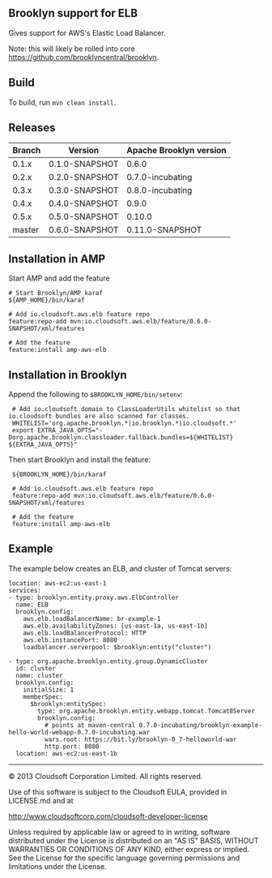 Brooklyn support for ELB
------------------------

Gives support for AWS's Elastic Load Balancer.

Note: this will likely be rolled into core https://github.com/brooklyncentral/brooklyn.

## Build

To build, run `mvn clean install`.


## Releases

| Branch  | Version        | Apache Brooklyn version |
| --------|----------------|-------------------------|
| 0.1.x   | 0.1.0-SNAPSHOT | 0.6.0                   |
| 0.2.x   | 0.2.0-SNAPSHOT | 0.7.0-incubating        |
| 0.3.x   | 0.3.0-SNAPSHOT | 0.8.0-incubating        |
| 0.4.x   | 0.4.0-SNAPSHOT | 0.9.0                   |
| 0.5.x   | 0.5.0-SNAPSHOT | 0.10.0                  |
| master  | 0.6.0-SNAPSHOT | 0.11.0-SNAPSHOT         |



## Installation in AMP

Start AMP and add the feature
    
    # Start Brooklyn/AMP karaf
    ${AMP_HOME}/bin/karaf
    
    # Add io.cloudsoft.aws.elb feature repo
    feature:repo-add mvn:io.cloudsoft.aws.elb/feature/0.6.0-SNAPSHOT/xml/features
    
    # Add the feature
    feature:install amp-aws-elb

## Installation in Brooklyn
        
Append the following to `$BROOKLYN_HOME/bin/setenv`:
 
     # Add io.cloudsoft domain to ClassLoaderUtils whitelist so that io.cloudsoft bundles are also scanned for classes.
     WHITELIST='org.apache.brooklyn.*|io.brooklyn.*|io.cloudsoft.*'
     export EXTRA_JAVA_OPTS="-Dorg.apache.brooklyn.classloader.fallback.bundles=${WHITELIST} ${EXTRA_JAVA_OPTS}"
 
Then start Brooklyn and install the feature:
 
     ${BROOKLYN_HOME}/bin/karaf
     
     # Add io.cloudsoft.aws.elb feature repo
     feature:repo-add mvn:io.cloudsoft.aws.elb/feature/0.6.0-SNAPSHOT/xml/features
     
     # Add the feature
     feature:install amp-aws-elb


## Example 

The example below creates an ELB, and cluster of Tomcat servers:

    location: aws-ec2:us-east-1
    services:
    - type: brooklyn.entity.proxy.aws.ElbController
      name: ELB
      brooklyn.config:
        aws.elb.loadBalancerName: br-example-1
        aws.elb.availabilityZones: [us-east-1a, us-east-1b]
        aws.elb.loadBalancerProtocol: HTTP
        aws.elb.instancePort: 8080
        loadbalancer.serverpool: $brooklyn:entity("cluster")
    
    - type: org.apache.brooklyn.entity.group.DynamicCluster
      id: cluster
      name: cluster
      brooklyn.config:
        initialSize: 1
        memberSpec:
          $brooklyn:entitySpec:
            type: org.apache.brooklyn.entity.webapp.tomcat.Tomcat8Server
            brooklyn.config:
              # points at maven-central 0.7.0-incubating/brooklyn-example-hello-world-webapp-0.7.0-incubating.war
              wars.root: https://bit.ly/brooklyn-0_7-helloworld-war
              http.port: 8080
      location: aws-ec2:us-east-1b

----

© 2013 Cloudsoft Corporation Limited. All rights reserved.

Use of this software is subject to the Cloudsoft EULA, provided in LICENSE.md and at 

http://www.cloudsoftcorp.com/cloudsoft-developer-license

Unless required by applicable law or agreed to in writing, software distributed under the License is distributed on an "AS IS" BASIS, WITHOUT WARRANTIES OR CONDITIONS OF ANY KIND, either express or implied. See the License for the specific language governing permissions and limitations under the License.
